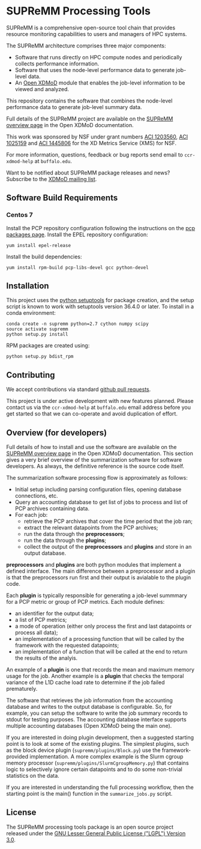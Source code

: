 SUPReMM Processing Tools
========================

SUPReMM is a comprehensive open-source tool chain that provides resource
monitoring capabilities to users and managers of HPC systems.

The SUPReMM architecture comprises three major components:

* Software that runs directly on HPC compute nodes and periodically collects performance information.
* Software that uses the node-level performance data to generate job-level data.
* An [Open XDMoD][xdmod] module that enables the job-level information to be viewed and analyzed.

This repository contains the software that combines the node-level performance
data to generate job-level summary data.

Full details of the SUPReMM project are available on the [SUPReMM overview page][supremm]
in the Open XDMoD documentation.

This work was sponsored by NSF under grant numbers
[ACI 1203560][nsf-1203560], [ACI 1025159][nsf-1025159] and [ACI 1445806][nsf-1445806] for the XD Metrics Service (XMS) for NSF.

For more information, questions, feedback or bug reports send email to
`ccr-xdmod-help` at `buffalo.edu`.

Want to be notified about SUPReMM package releases and news? Subscribe to the
[XDMoD mailing list][listserv].

Software Build Requirements 
---------------------------

### Centos 7

Install the PCP repository configuration following the instructions on the [pcp packages
page][pcpbintray]. Install the EPEL repository configuration:

    yum install epel-release

Install the build dependencies:

    yum install rpm-build pcp-libs-devel gcc python-devel

Installation
------------

This project uses the [python setuptools][pydist] for package creation, and
the setup script is known to work with setuptools version 36.4.0 or later.
To install in a conda environment:

    conda create -n supremm python=2.7 cython numpy scipy
    source activate supremm
    python setup.py install 

RPM packages are created using:

    python setup.py bdist_rpm


Contributing
------------

We accept contributions via standard [github pull requests][ghpr].

This project is under active development with new features planned.
Please contact us via the `ccr-xdmod-help` at `buffalo.edu` email address
before you get started so that we can co-operate and avoid duplication of effort.

Overview (for developers)
-------------------------

Full details of how to install and use the software are available on the
[SUPReMM overview page][supremm] in the Open XDMoD documentation. This section
gives a very brief overview of the summarization software for software
developers. As always, the definitive reference is the source code itself.

The summarization software processing flow is approximately as follows:

- Initial setup including parsing configuration files, opening database connections, etc.
- Query an accounting database to get list of jobs to process and list of PCP archives containing data.
- For each job:
    - retrieve the PCP archives that cover the time period that the job ran;
    - extract the relevant datapoints from the PCP archives;
    - run the data through the **preprocessors**;
    - run the data through the **plugins**;
    - collect the output of the **preprocessors** and **plugins** and store in an output database.

**preprocessors** and **plugins** are both python modules that implement a
defined interface. The main difference between a preprocessor and a plugin is
that the preprocessors run first and their output is avialable to the plugin
code.

Each **plugin** is typically responsible for generating a job-level summmary for a PCP metric or group of PCP metrics. Each module
defines:
- an identifier for the output data;
- a list of PCP metrics;
- a mode of operation (either only process the first and last datapoints or process all data);
- an implementation of a processing function that will be called by the framework with the requested datapoints;
- an implementation of a function that will be called at the end to return the results of the analyis.

An example of a **plugin** is one that records the mean and maximum memory
usage for the job. Another example is a **plugin** that checks the temporal
variance of the L1D cache load rate to determine if the job failed prematurely.

The software that retrieves the job information from the accounting database
and writes to the output database is configurable. So, for example, you can
setup the software to write the job summary records to stdout for testing
purposes. The accounting database interface supports multiple accounting
databases (Open XDMoD being the main one).

If you are interested in doing plugin development, then a suggested starting
point is to look at some of the existing plugins. The simplest plugins, such as
the block device plugin (`supremm/plugins/Block.py`) use the framework-provided
implementation. A more complex example is the Slurm cgroup memory processor
(`supremm/plugins/SlurmCgroupMemory.py`) that contains logic to selectively
ignore certain datapoints and to do some non-trivial statistics on the data. 

If you are interested in understanding the full processing workflow, then the
starting point is the main() function in the `summarize_jobs.py` script.

License
-------

The SUPReMM processing tools package is an open source project released under
the [GNU Lesser General Public License ("LGPL") Version 3.0][lgpl3].

[lgpl3]:      http://www.gnu.org/licenses/lgpl-3.0.txt
[xdmod]:      http://xdmod.sourceforge.net/
[supremm]:    http://xdmod.sourceforge.net/supremm-overview.html
[nsf-1203560]:http://www.nsf.gov/awardsearch/showAward?AWD_ID=1203560
[nsf-1025159]:http://www.nsf.gov/awardsearch/showAward?AWD_ID=1025159
[nsf-1445806]:http://www.nsf.gov/awardsearch/showAward?AWD_ID=1445806
[listserv]:   http://listserv.buffalo.edu/cgi-bin/wa?SUBED1=ccr-xdmod-list&A=1
[ghpr]:       https://help.github.com/articles/using-pull-requests/
[pydist]:     https://setuptools.readthedocs.io/en/latest/
[pcpbintray]: https://bintray.com/pcp/
